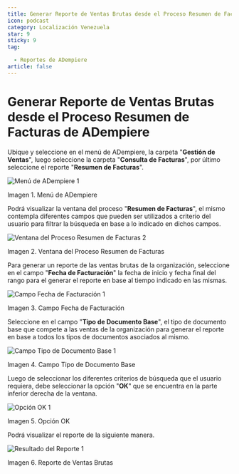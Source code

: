 ```yaml
---
title: Generar Reporte de Ventas Brutas desde el Proceso Resumen de Facturas de ADempiere
icon: podcast
category: Localización Venezuela
star: 9
sticky: 9
tag:

  - Reportes de ADempiere
article: false
---
```


**Generar Reporte de Ventas Brutas desde el Proceso Resumen de Facturas de ADempiere**
===================

Ubique y seleccione en el menú de ADempiere, la carpeta "**Gestión de Ventas**", luego seleccione la carpeta "**Consulta de Facturas**", por último seleccione el reporte "**Resumen de Facturas**".

![Menú de ADempiere 1](/assets/img/docs/lve/report/gross-sales-report/resources/menu1.png)

Imagen 1. Menú de ADempiere

Podrá visualizar la ventana del proceso "**Resumen de Facturas**", el mismo contempla diferentes campos que pueden ser utilizados a criterio del usuario para filtrar la búsqueda en base a lo indicado en dichos campos.

![Ventana del Proceso Resumen de Facturas 2](/assets/img/docs/lve/report/gross-sales-report/resources/vent2.png)

Imagen 2. Ventana del Proceso Resumen de Facturas

Para generar un reporte de las ventas brutas de la organización, seleccione en el campo "**Fecha de Facturación**" la fecha de inicio y fecha final del rango para el generar el reporte en base al tiempo indicado en las mismas.

![Campo Fecha de Facturación 1](/assets/img/docs/lve/report/gross-sales-report/resources/rango-fecha1.png)

Imagen 3. Campo Fecha de Facturación

Seleccione en el campo "**Tipo de Documento Base**", el tipo de documento base que compete a las ventas de la organización para generar el reporte en base a todos los tipos de documentos asociados al mismo.

![Campo Tipo de Documento Base 1](/assets/img/docs/lve/report/gross-sales-report/resources/tipo-documento-base1.png)

Imagen 4. Campo Tipo de Documento Base

Luego de seleccionar los diferentes criterios de búsqueda que el usuario requiera, debe seleccionar la opción "**OK**" que se encuentra en la parte inferior derecha de la ventana.

![Opción OK 1](/assets/img/docs/lve/report/gross-sales-report/resources/opcionOK1.png)

Imagen 5. Opción OK

Podrá visualizar el reporte de la siguiente manera.

![Resultado del Reporte 1](/assets/img/docs/lve/report/gross-sales-report/resources/resultado1.png)

Imagen 6. Reporte de Ventas Brutas